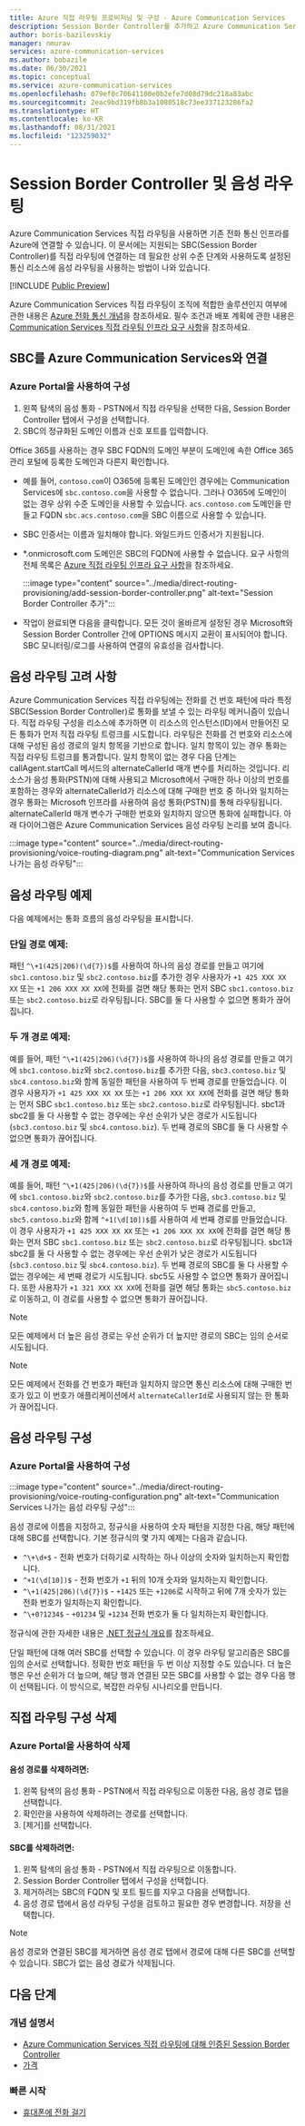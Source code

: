 ```yaml
---
title: Azure 직접 라우팅 프로비저닝 및 구성 - Azure Communication Services
description: Session Border Controller를 추가하고 Azure Communication Services 직접 라우팅을 위한 음성 라우팅을 구성하는 방법을 알아봅니다.
author: boris-bazilevskiy
manager: nmurav
services: azure-communication-services
ms.author: bobazile
ms.date: 06/30/2021
ms.topic: conceptual
ms.service: azure-communication-services
ms.openlocfilehash: 079ef0c70641100e0b2efe7d08d79dc218a83abc
ms.sourcegitcommit: 2eac9bd319fb8b3a1080518c73ee337123286fa2
ms.translationtype: HT
ms.contentlocale: ko-KR
ms.lasthandoff: 08/31/2021
ms.locfileid: "123259032"
---
```

# <a name="session-border-controllers-and-voice-routing"></a>Session Border Controller 및 음성 라우팅
Azure Communication Services 직접 라우팅을 사용하면 기존 전화 통신 인프라를 Azure에 연결할 수 있습니다. 이 문서에는 지원되는 SBC(Session Border Controller)를 직접 라우팅에 연결하는 데 필요한 상위 수준 단계와 사용하도록 설정된 통신 리소스에 음성 라우팅을 사용하는 방법이 나와 있습니다. 

[!INCLUDE [Public Preview](../../includes/public-preview-include-document.md)]
 
Azure Communication Services 직접 라우팅이 조직에 적합한 솔루션인지 여부에 관한 내용은 [Azure 전화 통신 개념](./telephony-concept.md)을 참조하세요. 필수 조건과 배포 계획에 관한 내용은 [Communication Services 직접 라우팅 인프라 요구 사항](./direct-routing-infrastructure.md)을 참조하세요.

## <a name="connect-the-sbc-with-azure-communication-services"></a>SBC를 Azure Communication Services와 연결

### <a name="configure-using-azure-portal"></a>Azure Portal을 사용하여 구성 
1. 왼쪽 탐색의 음성 통화 - PSTN에서 직접 라우팅을 선택한 다음, Session Border Controller 탭에서 구성을 선택합니다.
1. SBC의 정규화된 도메인 이름과 신호 포트를 입력합니다.
 
Office 365를 사용하는 경우 SBC FQDN의 도메인 부분이 도메인에 속한 Office 365 관리 포털에 등록한 도메인과 다른지 확인합니다. 
- 예를 들어, `contoso.com`이 O365에 등록된 도메인인 경우에는 Communication Services에 `sbc.contoso.com`을 사용할 수 없습니다. 그러나 O365에 도메인이 없는 경우 상위 수준 도메인을 사용할 수 있습니다. `acs.contoso.com` 도메인을 만들고 FQDN `sbc.acs.contoso.com`을 SBC 이름으로 사용할 수 있습니다.
- SBC 인증서는 이름과 일치해야 합니다. 와일드카드 인증서가 지원됩니다.
- *.onmicrosoft.com 도메인은 SBC의 FQDN에 사용할 수 없습니다.
요구 사항의 전체 목록은 [Azure 직접 라우팅 인프라 요구 사항](./direct-routing-infrastructure.md)을 참조하세요.

   :::image type="content" source="../media/direct-routing-provisioning/add-session-border-controller.png" alt-text="Session Border Controller 추가":::
- 작업이 완료되면 다음을 클릭합니다.
모든 것이 올바르게 설정된 경우 Microsoft와 Session Border Controller 간에 OPTIONS 메시지 교환이 표시되어야 합니다. SBC 모니터링/로그를 사용하여 연결의 유효성을 검사합니다.

## <a name="voice-routing-considerations"></a>음성 라우팅 고려 사항

Azure Communication Services 직접 라우팅에는 전화를 건 번호 패턴에 따라 특정 SBC(Session Border Controller)로 통화를 보낼 수 있는 라우팅 메커니즘이 있습니다.
직접 라우팅 구성을 리소스에 추가하면 이 리소스의 인스턴스(ID)에서 만들어진 모든 통화가 먼저 직접 라우팅 트렁크를 시도합니다. 라우팅은 전화를 건 번호와 리소스에 대해 구성된 음성 경로의 일치 항목을 기반으로 합니다. 일치 항목이 있는 경우 통화는 직접 라우팅 트렁크를 통과합니다. 일치 항목이 없는 경우 다음 단계는 callAgent.startCall 메서드의 alternateCallerId 매개 변수를 처리하는 것입니다. 리소스가 음성 통화(PSTN)에 대해 사용되고 Microsoft에서 구매한 하나 이상의 번호를 포함하는 경우와 alternateCallerId가 리소스에 대해 구매한 번호 중 하나와 일치하는 경우 통화는 Microsoft 인프라를 사용하여 음성 통화(PSTN)를 통해 라우팅됩니다. alternateCallerId 매개 변수가 구매한 번호와 일치하지 않으면 통화에 실패합니다. 아래 다이어그램은 Azure Communication Services 음성 라우팅 논리를 보여 줍니다.

:::image type="content" source="../media/direct-routing-provisioning/voice-routing-diagram.png" alt-text="Communication Services 나가는 음성 라우팅":::

## <a name="voice-routing-examples"></a>음성 라우팅 예제
다음 예제에서는 통화 흐름의 음성 라우팅을 표시합니다.

### <a name="one-route-example"></a>단일 경로 예제:
패턴 `^\+1(425|206)(\d{7})$`를 사용하여 하나의 음성 경로를 만들고 여기에 `sbc1.contoso.biz` 및 `sbc2.contoso.biz`를 추가한 경우 사용자가 `+1 425 XXX XX XX` 또는 `+1 206 XXX XX XX`에 전화를 걸면 해당 통화는 먼저 SBC `sbc1.contoso.biz` 또는 `sbc2.contoso.biz`로 라우팅됩니다. SBC를 둘 다 사용할 수 없으면 통화가 끊어집니다.

### <a name="two-routes-example"></a>두 개 경로 예제:
예를 들어, 패턴 `^\+1(425|206)(\d{7})$`를 사용하여 하나의 음성 경로를 만들고 여기에 `sbc1.contoso.biz`와 `sbc2.contoso.biz`를 추가한 다음, `sbc3.contoso.biz` 및 `sbc4.contoso.biz`와 함께 동일한 패턴을 사용하여 두 번째 경로를 만들었습니다. 이 경우 사용자가 `+1 425 XXX XX XX` 또는 `+1 206 XXX XX XX`에 전화를 걸면 해당 통화는 먼저 SBC `sbc1.contoso.biz` 또는 `sbc2.contoso.biz`로 라우팅됩니다. sbc1과 sbc2를 둘 다 사용할 수 없는 경우에는 우선 순위가 낮은 경로가 시도됩니다(`sbc3.contoso.biz` 및 `sbc4.contoso.biz`). 두 번째 경로의 SBC를 둘 다 사용할 수 없으면 통화가 끊어집니다.

### <a name="three-routes-example"></a>세 개 경로 예제:
예를 들어, 패턴 `^\+1(425|206)(\d{7})$`를 사용하여 하나의 음성 경로를 만들고 여기에 `sbc1.contoso.biz`와 `sbc2.contoso.biz`를 추가한 다음, `sbc3.contoso.biz` 및 `sbc4.contoso.biz`와 함께 동일한 패턴을 사용하여 두 번째 경로를 만들고, `sbc5.contoso.biz`와 함께 `^+1(\d[10])$`를 사용하여 세 번째 경로를 만들었습니다. 이 경우 사용자가 `+1 425 XXX XX XX` 또는 `+1 206 XXX XX XX`에 전화를 걸면 해당 통화는 먼저 SBC `sbc1.contoso.biz` 또는 `sbc2.contoso.biz`로 라우팅됩니다. sbc1과 sbc2를 둘 다 사용할 수 없는 경우에는 우선 순위가 낮은 경로가 시도됩니다(`sbc3.contoso.biz` 및 `sbc4.contoso.biz`). 두 번째 경로의 SBC를 둘 다 사용할 수 없는 경우에는 세 번째 경로가 시도됩니다. sbc5도 사용할 수 없으면 통화가 끊어집니다. 또한 사용자가 `+1 321 XXX XX XX`에 전화를 걸면 해당 통화는 `sbc5.contoso.biz`로 이동하고, 이 경로를 사용할 수 없으면 통화가 끊어집니다.

> [!NOTE]
> 모든 예제에서 더 높은 음성 경로는 우선 순위가 더 높지만 경로의 SBC는 임의 순서로 시도됩니다.

> [!NOTE]
> 모든 예제에서 전화를 건 번호가 패턴과 일치하지 않으면 통신 리소스에 대해 구매한 번호가 있고 이 번호가 애플리케이션에서 `alternateCallerId`로 사용되지 않는 한 통화가 끊어집니다. 

## <a name="configure-voice-routing"></a>음성 라우팅 구성 

### <a name="configure-using-azure-portal"></a>Azure Portal을 사용하여 구성

:::image type="content" source="../media/direct-routing-provisioning/voice-routing-configuration.png" alt-text="Communication Services 나가는 음성 라우팅 구성":::

음성 경로에 이름을 지정하고, 정규식을 사용하여 숫자 패턴을 지정한 다음, 해당 패턴에 대해 SBC를 선택합니다. 기본 정규식의 몇 가지 예제는 다음과 같습니다.
- `^\+\d+$` - 전화 번호가 더하기로 시작하는 하나 이상의 숫자와 일치하는지 확인합니다.
- `^+1(\d[10])$` - 전화 번호가 `+1` 뒤의 10개 숫자와 일치하는지 확인합니다.
- `^\+1(425|206)(\d{7})$` - `+1425` 또는 `+1206`로 시작하고 뒤에 7개 숫자가 있는 전화 번호가 일치하는지 확인합니다.
- `^\+0?1234$` - `+01234` 및 `+1234` 전화 번호가 둘 다 일치하는지 확인합니다.

정규식에 관한 자세한 내용은 [.NET 정규식 개요](/dotnet/standard/base-types/regular-expressions)를 참조하세요.

단일 패턴에 대해 여러 SBC를 선택할 수 있습니다. 이 경우 라우팅 알고리즘은 SBC를 임의 순서로 선택합니다. 정확한 번호 패턴을 두 번 이상 지정할 수도 있습니다. 더 높은 행은 우선 순위가 더 높으며, 해당 행과 연결된 모든 SBC를 사용할 수 없는 경우 다음 행이 선택됩니다. 이 방식으로, 복잡한 라우팅 시나리오를 만듭니다.

## <a name="delete-direct-routing-configuration"></a>직접 라우팅 구성 삭제

### <a name="delete-using-azure-portal"></a>Azure Portal을 사용하여 삭제

#### <a name="to-delete-a-voice-route"></a>음성 경로를 삭제하려면:
1. 왼쪽 탐색의 음성 통화 - PSTN에서 직접 라우팅으로 이동한 다음, 음성 경로 탭을 선택합니다.
1. 확인란을 사용하여 삭제하려는 경로를 선택합니다.
1. [제거]를 선택합니다.

#### <a name="to-delete-an-sbc"></a>SBC를 삭제하려면:
1. 왼쪽 탐색의 음성 통화 - PSTN에서 직접 라우팅으로 이동합니다.
1. Session Border Controller 탭에서 구성을 선택합니다.
1. 제거하려는 SBC의 FQDN 및 포트 필드를 지우고 다음을 선택합니다.
1. 음성 경로 탭에서 음성 라우팅 구성을 검토하고 필요한 경우 변경합니다. 저장을 선택합니다.

> [!NOTE]
> 음성 경로와 연결된 SBC를 제거하면 음성 경로 탭에서 경로에 대해 다른 SBC를 선택할 수 있습니다. SBC가 없는 음성 경로가 삭제됩니다.

## <a name="next-steps"></a>다음 단계

### <a name="conceptual-documentation"></a>개념 설명서

- [Azure Communication Services 직접 라우팅에 대해 인증된 Session Border Controller](./certified-session-border-controllers.md)
- [가격](../pricing.md)

### <a name="quickstarts"></a>빠른 시작

- [휴대폰에 전화 걸기](../../quickstarts/voice-video-calling/pstn-call.md)
